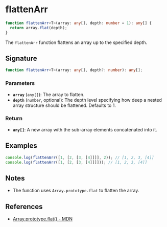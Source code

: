# flattenArr

```typescript
function flattenArr<T>(array: any[], depth: number = 1): any[] {
  return array.flat(depth);
}
```

The `flattenArr` function flattens an array up to the specified depth.

## Signature

```typescript
function flattenArr<T>(array: any[], depth?: number): any[];
```

### Parameters

- **`array`** (`any[]`): The array to flatten.
- **`depth`** (`number`, optional): The depth level specifying how deep a nested array structure should be flattened. Defaults to 1.

### Return

- **`any[]`**: A new array with the sub-array elements concatenated into it.

## Examples

```typescript
console.log(flattenArr([1, [2, [3, [4]]]], 2)); // [1, 2, 3, [4]]
console.log(flattenArr([1, [2, [3, [4]]]])); // [1, 2, 3, [4]]
```

## Notes

- The function uses `Array.prototype.flat` to flatten the array.

## References

- [Array.prototype.flat() - MDN](https://developer.mozilla.org/en-US/docs/Web/JavaScript/Reference/Global_Objects/Array/flat)
